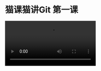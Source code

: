 # 猫课猫讲Git 第一课

<video controls>
  <source src="https://gist.githubusercontent.com/maomihz/8fb0250d1aed1834e891bac35e75f8ef/mkmj_git_01.mp4" type="video/mp4">
Your browser does not support the video tag.
</video>
